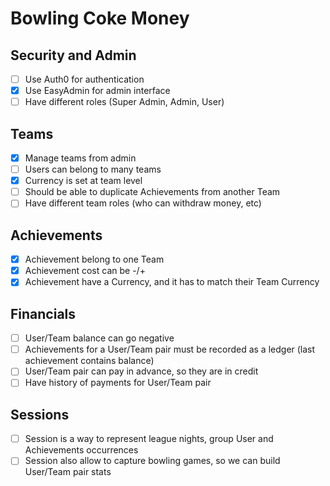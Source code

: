# Bowling Coke Money

## Security and Admin

- [ ] Use Auth0 for authentication
- [X] Use EasyAdmin for admin interface
- [ ] Have different roles (Super Admin, Admin, User)

## Teams

- [X] Manage teams from admin
- [ ] Users can belong to many teams
- [X] Currency is set at team level
- [ ] Should be able to duplicate Achievements from another Team
- [ ] Have different team roles (who can withdraw money, etc) 

## Achievements

- [X] Achievement belong to one Team
- [X] Achievement cost can be -/+
- [X] Achievement have a Currency, and it has to match their Team Currency

## Financials

- [ ] User/Team balance can go negative
- [ ] Achievements for a User/Team pair must be recorded as a ledger (last achievement contains balance)
- [ ] User/Team pair can pay in advance, so they are in credit
- [ ] Have history of payments for User/Team pair

## Sessions

- [ ] Session is a way to represent league nights, group User and Achievements occurrences
- [ ] Session also allow to capture bowling games, so we can build User/Team pair stats